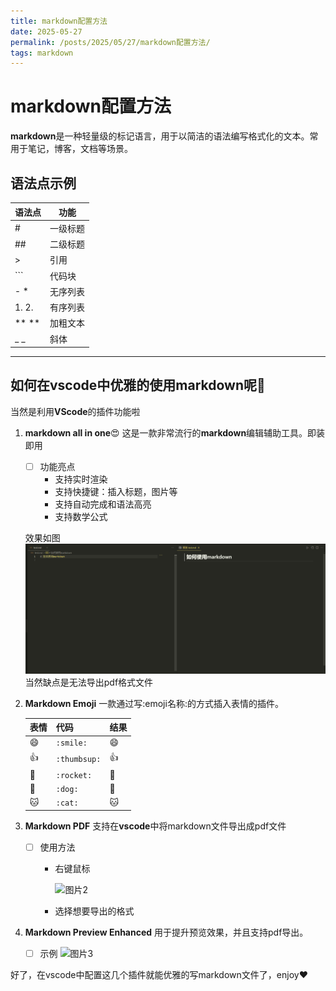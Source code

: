 ```yaml
---
title: markdown配置方法
date: 2025-05-27
permalink: /posts/2025/05/27/markdown配置方法/
tags: markdown
---
```


# markdown配置方法
**markdown**是一种轻量级的标记语言，用于以简洁的语法编写格式化的文本。常用于笔记，博客，文档等场景。
## 语法点示例

|语法点|功能|
|-----|----|
|#|一级标题|
|##|二级标题|
|>|引用|
|```|代码块|
|- *|无序列表|
|1. 2. |有序列表|
|** **|加粗文本|
|_ _|斜体|

---

## 如何在vscode中优雅的使用markdown呢:dog:
当然是利用**VScode**的插件功能啦
1. **markdown all in one**:heart_eyes:
    这是一款非常流行的**markdown**编辑辅助工具。即装即用
    - [ ] 功能亮点
        - 支持实时渲染
        - 支持快捷键：插入标题，图片等
        - 支持自动完成和语法高亮
        - 支持数学公式

    效果如图
    ![图片1](/images/图片1.png)
    当然缺点是无法导出pdf格式文件
2. **Markdown Emoji**
    一款通过写:emoji名称:的方式插入表情的插件。

    | 表情 | 代码 | 结果 |
    |------|------|------|
    |:smile:| `:smile:` | :smile: |
    |:thumbsup:| `:thumbsup:` | :thumbsup: |
    |:rocket:| `:rocket:` | :rocket: |
    |:dog:|`:dog:`|:dog:|
    |:cat:|`:cat:`|:cat:|

3. **Markdown PDF**
    支持在**vscode**中将markdown文件导出成pdf文件
    - [ ] 使用方法
        - 右键鼠标

            ![图片2](/images/图2.png)

        - 选择想要导出的格式
4. **Markdown Preview Enhanced**
    用于提升预览效果，并且支持pdf导出。
    - [ ] 示例
    ![图片3](/images/图3.png)

好了，在vscode中配置这几个插件就能优雅的写markdown文件了，enjoy:heart:


